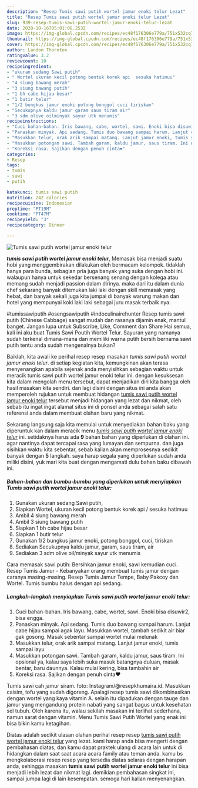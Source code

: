 ```yaml
---
description: "Resep Tumis sawi putih wortel jamur enoki telur Lezat"
title: "Resep Tumis sawi putih wortel jamur enoki telur Lezat"
slug: 939-resep-tumis-sawi-putih-wortel-jamur-enoki-telur-lezat
date: 2020-10-16T05:01:08.253Z
image: https://img-global.cpcdn.com/recipes/ec48f176306e779a/751x532cq70/tumis-sawi-putih-wortel-jamur-enoki-telur-foto-resep-utama.jpg
thumbnail: https://img-global.cpcdn.com/recipes/ec48f176306e779a/751x532cq70/tumis-sawi-putih-wortel-jamur-enoki-telur-foto-resep-utama.jpg
cover: https://img-global.cpcdn.com/recipes/ec48f176306e779a/751x532cq70/tumis-sawi-putih-wortel-jamur-enoki-telur-foto-resep-utama.jpg
author: Landon Thornton
ratingvalue: 3.2
reviewcount: 10
recipeingredient:
- "ukuran sedang Sawi putih"
- " Wortel ukuran kecil potong bentuk korek api  sesuka hatimuu"
- "4 siung bawang merah"
- "3 siung bawang putih"
- "1 bh cabe hijau besar"
- "1 butir telur"
- "1/2 bungkus jamur enoki potong bonggol cuci tiriskan"
- "Secukupnya kaldu jamur garam saus tiram air"
- "3 sdm olive oilminyak sayur utk menumis"
recipeinstructions:
- "Cuci bahan-bahan. Iris bawang, cabe, wortel, sawi. Enoki bisa disuwir2, bisa engga."
- "Panaskan minyak. Api sedang. Tumis duo bawang sampai harum. Lanjut cabe hijau sampai agak layu. Masukkan wortel, tambah sedikit air biar gak gosong. Masak sebentar sampai wortel mulai melunak"
- "Masukkan telur, orak arik sampai matang. Lanjut jamur enoki, tumis sampai layu"
- "Masukkan potongan sawi. Tambah garam, kaldu jamur, saus tiram. Ini opsional ya, kalau saya lebih suka masuk batangnya duluan, masak bentar, baru daunnya. Kalau mulai kering, bisa tambahin air"
- "Koreksi rasa. Sajikan dengan penuh cinta❤️"
categories:
- Resep
tags:
- tumis
- sawi
- putih

katakunci: tumis sawi putih 
nutrition: 242 calories
recipecuisine: Indonesian
preptime: "PT19M"
cooktime: "PT47M"
recipeyield: "3"
recipecategory: Dinner

---
```



![Tumis sawi putih wortel jamur enoki telur](https://img-global.cpcdn.com/recipes/ec48f176306e779a/751x532cq70/tumis-sawi-putih-wortel-jamur-enoki-telur-foto-resep-utama.jpg)

<b><i>tumis sawi putih wortel jamur enoki telur</i></b>, Memasak bisa menjadi suatu hobi yang menggembirakan dilakukan oleh bermacam kelompok. tidaklah hanya para bunda, sebagian pria juga banyak yang suka dengan hobi ini. walaupun hanya untuk sekedar bersenang senang dengan kolega atau memang sudah menjadi passion dalam dirinya. maka dari itu dalam dunia chef sekarang banyak ditemukan laki laki dengan skill memasak yang hebat, dan banyak sekali juga kita jumpai di banyak warung makan dan hotel yang mempunyai koki laki laki sebagai juru masak terbaik nya.

#tumissawiputih #osengsawiputih #indoculinairehunter Resep tumis sawi putih (Chinese Cabbage) sangat mudah dan rasanya dijamin enak, mantul banget. Jangan lupa untuk Subscribe, Like, Comment dan Share Hai semua, kali ini aku buat Tumis Sawi Poutih Wortel Telur. Sayuran yang namanya sudah terkenal dimana-mana dan memiliki warna putih bersih bernama sawi putih tentu anda sudah mengenalnya bukan?

Baiklah, kita awali ke perihal resep resep masakan <i>tumis sawi putih wortel jamur enoki telur</i>. di setiap kegiatan kita, kemungkinan akan terasa menyenangkan apabila sejenak anda menyisihkan sebagian waktu untuk meracik tumis sawi putih wortel jamur enoki telur ini. dengan kesuksesan kita dalam mengolah menu tersebut, dapat menjadikan diri kita bangga oleh hasil masakan kita sendiri. dan lagi disini dengan situs ini anda akan memperoleh rujukan untuk membuat hidangan <u>tumis sawi putih wortel jamur enoki telur</u> tersebut menjadi hidangan yang lezat dan nikmat, oleh sebab itu ingat ingat alamat situs ini di ponsel anda sebagai salah satu referensi anda dalam membuat olahan baru yang nikmat.


Sekarang langsung saja kita memulai untuk menyediakan bahan baku yang diperuntuk kan dalam meracik menu <u><i>tumis sawi putih wortel jamur enoki telur</i></u> ini. setidaknya harus ada <b>9</b> bahan bahan yang diperlukan di olahan ini. agar nantinya dapat tercapai rasa yang lumayan dan sempurna. dan juga sisihkan waktu kita sebentar, sebab kalian akan memprosesnya sedikit banyak dengan <b>5</b> langkah. saya harap segala yang diperlukan sudah anda miliki disini, yuk mari kita buat dengan mengamati dulu bahan baku dibawah ini.

<!--inarticleads1-->

##### Bahan-bahan dan bumbu-bumbu yang diperlukan untuk menyiapkan Tumis sawi putih wortel jamur enoki telur:

1. Gunakan ukuran sedang Sawi putih,
1. Siapkan  Wortel, ukuran kecil potong bentuk korek api / sesuka hatimuu
1. Ambil 4 siung bawang merah
1. Ambil 3 siung bawang putih
1. Siapkan 1 bh cabe hijau besar
1. Siapkan 1 butir telur
1. Gunakan 1/2 bungkus jamur enoki, potong bonggol, cuci, tiriskan
1. Sediakan Secukupnya kaldu jamur, garam, saus tiram, air
1. Sediakan 3 sdm olive oil/minyak sayur utk menumis


Cara memasak sawi putih: Bersihkan jamur enoki, sawi kemudian cuci. Resep Tumis Jamur - Kebanyakan orang membuat tumis jamur dengan caranya masing-masing. Resep Tumis Jamur Tempe, Baby Pakcoy dan Wortel. Tumis bumbu halus dengan api sedang. 

<!--inarticleads2-->

##### Langkah-langkah menyiapkan Tumis sawi putih wortel jamur enoki telur:

1. Cuci bahan-bahan. Iris bawang, cabe, wortel, sawi. Enoki bisa disuwir2, bisa engga.
1. Panaskan minyak. Api sedang. Tumis duo bawang sampai harum. Lanjut cabe hijau sampai agak layu. Masukkan wortel, tambah sedikit air biar gak gosong. Masak sebentar sampai wortel mulai melunak
1. Masukkan telur, orak arik sampai matang. Lanjut jamur enoki, tumis sampai layu
1. Masukkan potongan sawi. Tambah garam, kaldu jamur, saus tiram. Ini opsional ya, kalau saya lebih suka masuk batangnya duluan, masak bentar, baru daunnya. Kalau mulai kering, bisa tambahin air
1. Koreksi rasa. Sajikan dengan penuh cinta❤️


Tumis sawi cah jamur siram. foto: Instagram/@resepkhumaira.id. Masukkan caisim, tofu yang sudah digoreng. Apalagi resep tumis sawi dikombinasikan dengan wortel yang kaya vitamin A. selain itu dipadukan dengan tauge dan jamur yang mengandung protein nabati yang sangat bagus untuk kesehatan sel tubuh. Oleh karena itu, walau sekilah masakan ini terlihat sederhana, namun sarat dengan vitamin. Menu Tumis Sawi Putih Wortel yang enak ini bisa bikin kamu ketagihan. 

Diatas adalah sedikit ulasan olahan perihal resep resep <u>tumis sawi putih wortel jamur enoki telur</u> yang lezat. kami harap anda bisa mengerti dengan pembahasan diatas, dan kamu dapat praktek ulang di acara lain untuk di hidangkan dalam saat saat acara acara family atau teman anda. kamu bs mengkolaborasi resep resep yang tersedia diatas selaras dengan harapan anda, sehingga masakan <b>tumis sawi putih wortel jamur enoki telur</b> ini bisa menjadi lebih lezat dan nikmat lagi. demikian pembahasan singkat ini, sampai jumpa lagi di lain kesempatan. semoga hari kalian menyenangkan.
